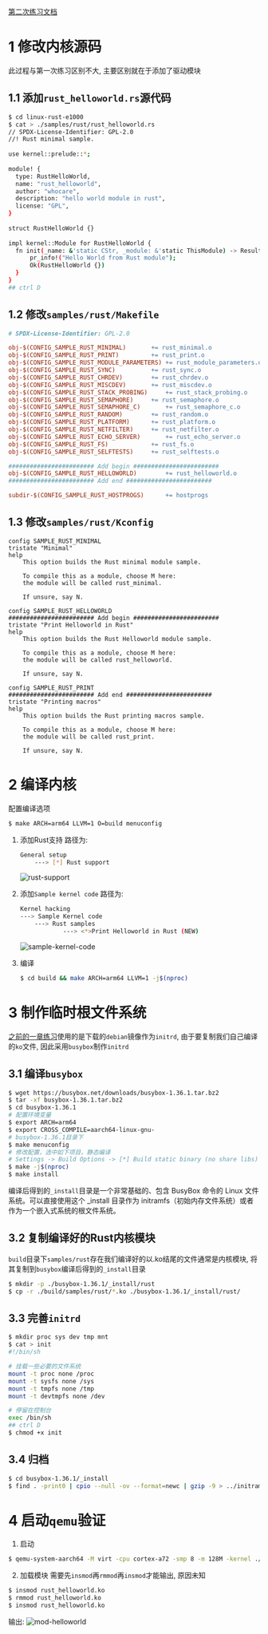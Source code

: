 [第二次练习文档](../exercise2.md)
# 1 修改内核源码
此过程与第一次练习区别不大, 主要区别就在于添加了驱动模块

## 1.1 添加`rust_helloworld.rs`源代码
```bash
$ cd linux-rust-e1000
$ cat > ./samples/rust/rust_helloworld.rs
// SPDX-License-Identifier: GPL-2.0
//! Rust minimal sample.
      
use kernel::prelude::*;
      
module! {
  type: RustHelloWorld,
  name: "rust_helloworld",
  author: "whocare",
  description: "hello world module in rust",
  license: "GPL",
}
      
struct RustHelloWorld {}
      
impl kernel::Module for RustHelloWorld {
  fn init(_name: &'static CStr, _module: &'static ThisModule) -> Result<Self> {
      pr_info!("Hello World from Rust module");
      Ok(RustHelloWorld {})
  }
}
## ctrl D
```
## 1.2 修改`samples/rust/Makefile`
```makefile
# SPDX-License-Identifier: GPL-2.0

obj-$(CONFIG_SAMPLE_RUST_MINIMAL)		+= rust_minimal.o
obj-$(CONFIG_SAMPLE_RUST_PRINT)			+= rust_print.o
obj-$(CONFIG_SAMPLE_RUST_MODULE_PARAMETERS)	+= rust_module_parameters.o
obj-$(CONFIG_SAMPLE_RUST_SYNC)			+= rust_sync.o
obj-$(CONFIG_SAMPLE_RUST_CHRDEV)		+= rust_chrdev.o
obj-$(CONFIG_SAMPLE_RUST_MISCDEV)		+= rust_miscdev.o
obj-$(CONFIG_SAMPLE_RUST_STACK_PROBING)		+= rust_stack_probing.o
obj-$(CONFIG_SAMPLE_RUST_SEMAPHORE)		+= rust_semaphore.o
obj-$(CONFIG_SAMPLE_RUST_SEMAPHORE_C)		+= rust_semaphore_c.o
obj-$(CONFIG_SAMPLE_RUST_RANDOM)		+= rust_random.o
obj-$(CONFIG_SAMPLE_RUST_PLATFORM)		+= rust_platform.o
obj-$(CONFIG_SAMPLE_RUST_NETFILTER)		+= rust_netfilter.o
obj-$(CONFIG_SAMPLE_RUST_ECHO_SERVER)		+= rust_echo_server.o
obj-$(CONFIG_SAMPLE_RUST_FS)			+= rust_fs.o
obj-$(CONFIG_SAMPLE_RUST_SELFTESTS)		+= rust_selftests.o

######################## Add begin ########################
obj-$(CONFIG_SAMPLE_RUST_HELLOWORLD)        += rust_helloworld.o
######################## Add end ########################

subdir-$(CONFIG_SAMPLE_RUST_HOSTPROGS)		+= hostprogs
```
## 1.3 修改`samples/rust/Kconfig`
```kconfig
config SAMPLE_RUST_MINIMAL
tristate "Minimal"
help
    This option builds the Rust minimal module sample.

    To compile this as a module, choose M here:
    the module will be called rust_minimal.

    If unsure, say N.

config SAMPLE_RUST_HELLOWORLD
######################## Add begin ########################
tristate "Print Helloworld in Rust"
help
    This option builds the Rust Helloworld module sample.

    To compile this as a module, choose M here:
    the module will be called rust_helloworld.

    If unsure, say N.

config SAMPLE_RUST_PRINT
######################## Add end ########################
tristate "Printing macros"
help
    This option builds the Rust printing macros sample.

    To compile this as a module, choose M here:
    the module will be called rust_print.

    If unsure, say N.
```
# 2 编译内核
配置编译选项
```bash
$ make ARCH=arm64 LLVM=1 O=build menuconfig
```
1. 添加Rust支持
    路径为:
    ```bash
    General setup
        ---> [*] Rust support
    ```
   ![rust-support](./img/rust-support.png)
2. 添加`Sample kernel code`
   路径为:
    ```bash
    Kernel hacking
    ---> Sample Kernel code
        ---> Rust samples
                ---> <*>Print Helloworld in Rust (NEW)
    ```
   ![sample-kernel-code](./img/sample-kernel-code.png)

3. 编译
    ```bash
    $ cd build && make ARCH=arm64 LLVM=1 -j$(nproc)
    ```

# 3 制作临时根文件系统
[之前的一章练习](./exercise1.md)使用的是下载的`debian`镜像作为`initrd`, 由于要复制我们自己编译的`ko`文件, 因此采用`busybox`制作`initrd`
## 3.1 编译`busybox`
```bash
$ wget https://busybox.net/downloads/busybox-1.36.1.tar.bz2
$ tar -xf busybox-1.36.1.tar.bz2
$ cd busybox-1.36.1
# 配置环境变量
$ export ARCH=arm64
$ export CROSS_COMPILE=aarch64-linux-gnu-
# busybox-1.36.1目录下
$ make menuconfig
# 修改配置，选中如下项目，静态编译
# Settings -> Build Options -> [*] Build static binary (no share libs)
$ make -j$(nproc)
$ make install
```
编译后得到的`_install`目录是一个非常基础的、包含 BusyBox 命令的 Linux 文件系统。可以直接使用这个 _install 目录作为 initramfs（初始内存文件系统）或者作为一个嵌入式系统的根文件系统。
## 3.2 复制编译好的Rust内核模块
`build`目录下`samples/rust`存在我们编译好的以.ko结尾的文件通常是内核模块, 将其复制到`busybox`编译后得到的`_install`目录
```bash
$ mkdir -p ./busybox-1.36.1/_install/rust
$ cp -r ./build/samples/rust/*.ko ./busybox-1.36.1/_install/rust/
```
## 3.3 完善`initrd`
```bash
$ mkdir proc sys dev tmp mnt
$ cat > init
#!/bin/sh

# 挂载一些必要的文件系统
mount -t proc none /proc
mount -t sysfs none /sys
mount -t tmpfs none /tmp
mount -t devtmpfs none /dev

# 停留在控制台
exec /bin/sh
## ctrl D
$ chmod +x init
```

## 3.4 归档
```bash
$ cd busybox-1.36.1/_install
$ find . -print0 | cpio --null -ov --format=newc | gzip -9 > ../initramfs.cpio.gz
```

# 4 启动`qemu`验证
1. 启动
```bash
$ qemu-system-aarch64 -M virt -cpu cortex-a72 -smp 8 -m 128M -kernel ./build/arch/arm64/boot/Image -initrd ./busybox-1.36.1/initramfs.cpio.gz -nographic -append "init=/init console=ttyAMA0"
```
2. 加载模块
需要先`insmod`再`rmmod`再`insmod`才能输出, 原因未知
```bash
$ insmod rust_helloworld.ko
$ rmmod rust_helloworld.ko
$ insmod rust_helloworld.ko
```
输出:
![mod-helloworld](./img/mod-helloworld.png)
